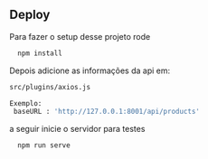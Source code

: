 ## Deploy

Para fazer o setup desse projeto rode

```bash
  npm install
```
Depois adicione as informações da api em:

```bash
src/plugins/axios.js

Exemplo: 
 baseURL : 'http://127.0.0.1:8001/api/products'
```


a seguir inicie o servidor para testes

```bash
  npm run serve
```
